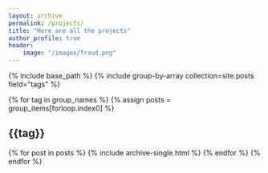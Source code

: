 ```yaml
---
layout: archive
permalink: /projects/
title: "Here are all the projects"
author_profile: true
header:
    image: "/images/fraud.png"
---
```


{% include base_path %}
{% include group-by-array
collection=site.posts field="tags" %}

{% for tag in group_names %}
    {% assign posts = 
    group_items[forloop.index0] %}
    <h2 id= "{{tag | slugify }}"
    class="archive_subtitle">{{tag}}</h2>
    {% for post in posts %}
        {% include archive-single.html %}
    {% endfor %}
{% endfor %}